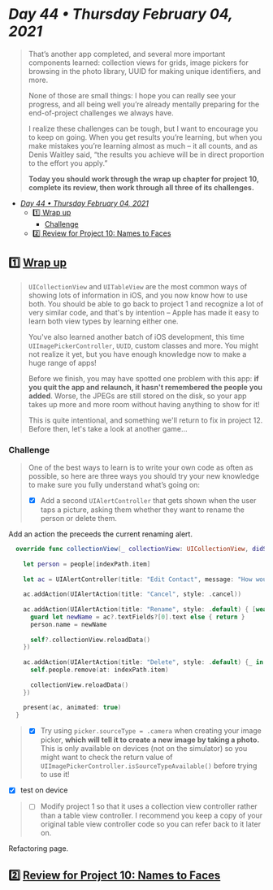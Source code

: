 # *Day 44 • Thursday February 04, 2021*

>That’s another app completed, and several more important components learned: collection views for grids, image pickers for browsing in the photo library, UUID for making unique identifiers, and more.
>
>None of those are small things: I hope you can really see your progress, and all being well you’re already mentally preparing for the end-of-project challenges we always have.
>
>I realize these challenges can be tough, but I want to encourage you to keep on going. When you get results you’re learning, but when you make mistakes you’re learning almost as much – it all counts, and as Denis Waitley said, “the results you achieve will be in direct proportion to the effort you apply.”
>
>**Today you should work through the wrap up chapter for project 10, complete its review, then work through all three of its challenges.**

- [*Day 44 • Thursday February 04, 2021*](#day-44--thursday-february-04-2021)
  - [:one:  Wrap up](#one--wrap-up)
    - [Challenge](#challenge)
  - [:two:  Review for Project 10: Names to Faces](#two--review-for-project-10-names-to-faces)

## :one:  [Wrap up](https://www.hackingwithswift.com/read/10/7/wrap-up) 

>`UICollectionView` and `UITableView` are the most common ways of showing lots of information in iOS, and you now know how to use both. You should be able to go back to project 1 and recognize a lot of very similar code, and that's by intention – Apple has made it easy to learn both view types by learning either one.
>
>You've also learned another batch of iOS development, this time `UIImagePickerController`, `UUID`, custom classes and more. You might not realize it yet, but you have enough knowledge now to make a huge range of apps!
>
>Before we finish, you may have spotted one problem with this app: **if you quit the app and relaunch, it hasn't remembered the people you added**. Worse, the JPEGs are still stored on the disk, so your app takes up more and more room without having anything to show for it!
>
>This is quite intentional, and something we'll return to fix in project 12. Before then, let's take a look at another game…

### Challenge

>One of the best ways to learn is to write your own code as often as possible, so here are three ways you should try your new knowledge to make sure you fully understand what’s going on:
>
>   - [x]  Add a second `UIAlertController` that gets shown when the user taps a picture, asking them whether they want to rename the person or delete them.

Add an action the preceeds the current renaming alert.

```swift
  override func collectionView(_ collectionView: UICollectionView, didSelectItemAt indexPath: IndexPath) {
    
    let person = people[indexPath.item]
    
    let ac = UIAlertController(title: "Edit Contact", message: "How would you like to modify this contact?", preferredStyle: .alert)
    
    ac.addAction(UIAlertAction(title: "Cancel", style: .cancel))
    
    ac.addAction(UIAlertAction(title: "Rename", style: .default) { [weak self, weak ac] _ in
      guard let newName = ac?.textFields?[0].text else { return }
      person.name = newName
      
      self?.collectionView.reloadData()
    })
    
    ac.addAction(UIAlertAction(title: "Delete", style: .default) {_ in
      self.people.remove(at: indexPath.item)
      
      collectionView.reloadData()
    })
    
    present(ac, animated: true)
  }
```


>  - [x]  Try using `picker.sourceType = .camera` when creating your image picker, **which will tell it to create a new image by taking a photo.** This is only available on devices (not on the simulator) so you might want to check the return value of `UIImagePickerController.isSourceTypeAvailable()` before trying to use it!

  - [x]  test on device

>   - [ ]  Modify project 1 so that it uses a collection view controller rather than a table view controller. I recommend you keep a copy of your original table view controller code so you can refer back to it later on.

Refactoring page.

## :two:  [Review for Project 10: Names to Faces](https://www.hackingwithswift.com/review/hws/project-10-names-to-faces) 

